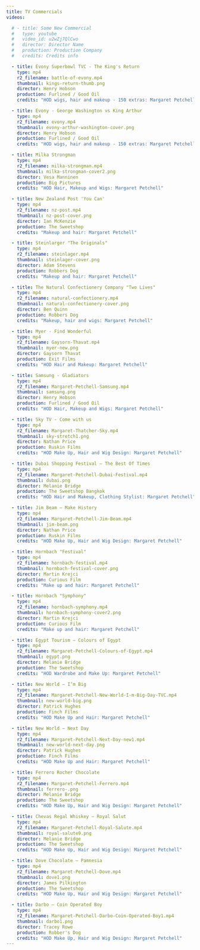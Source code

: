 ```yaml
---
title: TV Commercials
videos:

  # - title: Some New Commercial
  #   type: youtube
  #   video_id: u2wZj7QlCwo
  #   director: Director Name
  #   production: Production Company
  #   credits: Credits info

  - title: Evony Superbowl TVC - The King's Return
    type: mp4
    r2_filename: battle-of-evony.mp4
    thumbnail: kings-return-thumb.png
    director: Henry Hobson
    production: Furlined / Good Oil
    credits: "HOD wigs, hair and makeup - 150 extras: Margaret Petchell"

  - title: Evony - George Washington vs King Arthur
    type: mp4
    r2_filename: evony.mp4
    thumbnail: evony-arthur-washington-cover.png
    director: Henry Hobson
    production: Furlined / Good Oil
    credits: "HOD wigs, hair and makeup - 150 extras: Margaret Petchell"

  - title: Milka Strongman
    type: mp4
    r2_filename: milka-strongman.mp4
    thumbnail: milka-strongman-cover2.png
    director: Vesa Manninen
    production: Big Pictures
    credits: "HOD Hair, Makeup and Wigs: Margaret Petchell"

  - title: New Zealand Post 'You Can'
    type: mp4
    r2_filename: nz-post.mp4
    thumbnail: nz-post-cover.png
    director: Ian McKenzie
    production: The Sweetshop
    credits: "Makeup and hair: Margaret Petchell"

  - title: Steinlarger "The Originals"
    type: mp4
    r2_filename: steinlager.mp4
    thumbnail: steinlager-cover.png
    director: Adam Stevens
    production: Robbers Dog
    credits: "Makeup and hair: Margaret Petchell"

  - title: The Natural Confectionery Company "Two Lives"
    type: mp4
    r2_filename: natural-confectionery.mp4
    thumbnail: natural-confectionery-cover.png
    director: Ben Quinn
    production: Robbers Dog
    credits: "Makeup, hair and wigs: Margaret Petchell"

  - title: Myer - Find Wonderful
    type: mp4
    r2_filename: Gaysorn-Thavat.mp4
    thumbnail: myer-new.png
    director: Gaysorn Thavat
    production: Exit Films
    credits: "HOD Hair and Makeup: Margaret Petchell"

  - title: Samsung - Gladiators
    type: mp4
    r2_filename: Margaret-Petchell-Samsung.mp4
    thumbnail: samsung.png
    director: Henry Hobson
    production: Furlined / Good Oil
    credits: "HOD Hair, Makeup and Wigs: Margaret Petchell"

  - title: Sky TV - Come with us
    type: mp4
    r2_filename: Margaret-Thatcher-Sky.mp4
    thumbnail: sky-stretch1.png
    director: Nathan Price
    production: Ruskin Films
    credits: "HOD Make Up, Hair and Wig Design: Margaret Petchell"

  - title: Dubai Shopping Festival – The Best Of Times
    type: mp4
    r2_filename: Margaret-Petchell-Dubai-Festival.mp4
    thumbnail: dubai.png
    director: Melanie Bridge
    production: The Sweetshop Bangkok
    credits: "HOD Hair and Makeup, Clothing Stylist: Margaret Petchell"

  - title: Jim Beam – Make History
    type: mp4
    r2_filename: Margaret-Petchell-Jim-Beam.mp4
    thumbnail: jim-beam.png
    director: Nathan Price
    production: Ruskin Films
    credits: "HOD Make Up, Hair and Wig Design: Margaret Petchell"

  - title: Hornbach "Festival"
    type: mp4
    r2_filename: hornbach-festival.mp4
    thumbnail: hornbach-festival-cover.png
    director: Martin Krejci
    production: Curious Film
    credits: "Make up and hair: Margaret Petchell"

  - title: Hornbach "Symphony"
    type: mp4
    r2_filename: hornbach-symphony.mp4
    thumbnail: hornbach-symphony-cover2.png
    director: Martin Krejci
    production: Curious Film
    credits: "Make up and hair: Margaret Petchell"

  - title: Egypt Tourism – Colours of Egypt
    type: mp4
    r2_filename: Margaret-Petchell-Colours-of-Egypt.mp4
    thumbnail: egypt.png
    director: Melanie Bridge
    production: The Sweetshop
    credits: "HOD Wardrobe and Make Up: Margaret Petchell"

  - title: New World – I’m Big
    type: mp4
    r2_filename: Margaret-Petchell-New-World-I-m-Big-Day-TVC.mp4
    thumbnail: new-world-big.png
    director: Patrick Hughes
    production: Finch Films
    credits: "HOD Make Up and Hair: Margaret Petchell"

  - title: New World – Next Day
    type: mp4
    r2_filename: Margaret-Petchell-Next-Day-new1.mp4
    thumbnail: new-world-next-day.png
    director: Patrick Hughes
    production: Finch Films
    credits: "HOD Make Up and Hair: Margaret Petchell"

  - title: Ferrero Rocher Chocolate
    type: mp4
    r2_filename: Margaret-Petchell-Ferrero.mp4
    thumbnail: ferrero-.png
    director: Melanie Bridge
    production: The Sweetshop
    credits: "HOD Make Up, Hair and Wig Design: Margaret Petchell"

  - title: Chevas Regal Whiskey – Royal Salut
    type: mp4
    r2_filename: Margaret-Petchell-Royal-Salute.mp4
    thumbnail: royal-salute9.png
    director: Melanie Bridge
    production: The Sweetshop
    credits: "HOD Make Up, Hair and Wig Design: Margaret Petchell"

  - title: Dove Chocolate – Pamnesia
    type: mp4
    r2_filename: Margaret-Petchell-Dove.mp4
    thumbnail: dove1.png
    director: James Pilkington
    production: The Sweetshop
    credits: "HOD Make Up, Hair and Wig Design: Margaret Petchell"

  - title: Darbo – Coin Operated Boy
    type: mp4
    r2_filename: Margaret-Petchell-Darbo-Coin-Operated-Boy1.mp4
    thumbnail: darbo1.png
    director: Tracey Rowe
    production: Robber's Dog
    credits: "HOD Make Up, Hair and Wig Design: Margaret Petchell"
---
```

